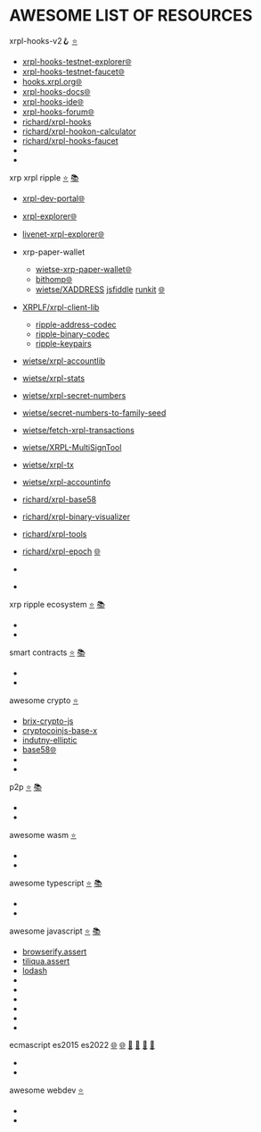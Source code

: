 
# AWESOME LIST OF RESOURCES

xrpl-hooks-v2🪝 [⭐](https://github.com/stars/f1f47a23/lists/xrpl-hooks)<br>

- [xrpl-hooks-testnet-explorer🌐](https://hooks-testnet-v2-explorer.xrpl-labs.com/)
- [xrpl-hooks-testnet-faucet🌐](https://hooks-testnet-v2.xrpl-labs.com/)
- [hooks.xrpl.org🌐](https://hooks.xrpl.org/)
- [xrpl-hooks-docs🌐](https://xrpl-hooks.readme.io/)
- [xrpl-hooks-ide🌐](https://hooks-builder.xrpl.org/develop)
- [xrpl-hooks-forum🌐](https://github.com/XRPLF/Hooks/discussions)
- [richard/xrpl-hooks](https://github.com/RichardAH/xrpl.js)
- [richard/xrpl-hookon-calculator](https://github.com/RichardAH/xrpl-hookon-calculator)
- [richard/xrpl-hooks-faucet](https://github.com/RichardAH/hooks-faucet)
- []()
- []()



xrp xrpl ripple [⭐](https://github.com/stars/f1f47a23/lists/xrpl) [📚](https://github.com/topics/xrpl)<br>

- [xrpl-dev-portal🌐](https://xrpl.org/)
- [xrpl-explorer🌐](https://explorer.xrplf.org/)
- [livenet-xrpl-explorer🌐](https://livenet.xrpl.org/)

- xrp-paper-wallet
  - [wietse-xrp-paper-wallet🌐](https://www.xrpaddress.org/)
  - [bithomp🌐](https://bithomp.github.io/xrp-paper-wallet/)
  - [wietse/XADDRESS](https://github.com/xrp-community/xrpl-tagged-address-codec) [jsfiddle](https://jsfiddle.net/WietseWind/05rpvbag/) [runkit](https://runkit.com/wietsewind/5cbf111b51e3ee00127b2b59) [🌐](https://xrpaddress.info/)

- [XRPLF/xrpl-client-lib](https://github.com/XRPLF/xrpl.js)
  - [ripple-address-codec](https://github.com/XRPLF/xrpl.js/tree/main/packages/ripple-address-codec)
  - [ripple-binary-codec](https://github.com/XRPLF/xrpl.js/tree/main/packages/ripple-binary-codec)
  - [ripple-keypairs](https://github.com/XRPLF/xrpl.js/tree/main/packages/ripple-keypairs)
- [wietse/xrpl-accountlib](https://github.com/WietseWind/xrpl-accountlib)
- [wietse/xrpl-stats](https://github.com/WietseWind/xrp-ledgerstats)
- [wietse/xrpl-secret-numbers](https://github.com/WietseWind/xrpl-secret-numbers)
- [wietse/secret-numbers-to-family-seed](https://github.com/WietseWind/secret-numbers-to-family-seed)
- [wietse/fetch-xrpl-transactions](https://github.com/WietseWind/fetch-xrpl-transactions)
- [wietse/XRPL-MultiSignTool](https://github.com/WietseWind/XRPL-MultiSignTool)
- [wietse/xrpl-tx](https://github.com/XRPL-Labs/XrplTxData)
- [wietse/xrpl-accountinfo](https://github.com/WietseWind/fetch-xrpl-accounts)

- [richard/xrpl-base58](https://richardah.github.io/xrpl-base58-tool/)
- [richard/xrpl-binary-visualizer](https://richardah.github.io/xrpl-binary-visualizer/)
- [richard/xrpl-tools](https://github.com/RichardAH/xrpl-tools)
- [richard/xrpl-epoch](https://github.com/RichardAH/xrpl-epoch-converter) [🌐](https://richardah.github.io/xrpl-epoch-converter/index.html)

- []()
- []()




xrp ripple ecosystem [⭐](https://github.com/stars/f1f47a23/lists/ripple-xrp-ecosystem) [📚](https://github.com/topics/xrp)<br>

- []()
- []()

smart contracts [⭐](https://github.com/stars/f1f47a23/lists/smart-contracts-dapps) [📚](https://github.com/topics/ethereum)<br>

- []()
- []()

awesome crypto [⭐](https://github.com/stars/f1f47a23/lists/awesome-crypto)<br>

- [brix-crypto-js](https://github.com/brix/crypto-js)
- [cryptocoinjs-base-x](https://github.com/cryptocoinjs/base-x)
- [indutny-elliptic](https://github.com/indutny/elliptic)
- [base58🌐](https://incoherency.co.uk/base58/)
- []()
- []()


p2p [⭐](https://github.com/stars/f1f47a23/lists/p2p-holochain) [📚](https://github.com/topics/p2p)<br>

- []()
- []()

awesome wasm [⭐](https://github.com/stars/f1f47a23/lists/awesome-wasm)<br>

- []()
- []()

awesome typescript [⭐](https://github.com/stars/f1f47a23/lists/awesome-typescript) [📚](https://github.com/topics/typescript)<br>

- []()
- []()

awesome javascript [⭐](https://github.com/stars/f1f47a23/lists/awesome-javascript) [📚](https://github.com/topics/javascript)<br>

- [browserify.assert](https://github.com/browserify/commonjs-assert)
- [tiliqua.assert](https://github.com/Tiliqua/assert-js)
- [lodash](https://github.com/lodash/lodash)
- []()
- []()
- []()
- []()
- []()
- []()



ecmascript es2015 es2022 [🌐](https://yagmurcetintas.com/journal/whats-new-in-es2022) [🌐](https://dev.to/jasmin/whats-new-in-es2022-1de6) 
 [🧰](https://deliciousinsights.github.io/confoo-es2022/#/mainTitle) [🧰](https://github.com/sudheerj/ECMAScript-features) [🧰](https://github.com/tc39/proposals) [🧰](https://github.com/daumann/ECMAScript-new-features-list)<br>

- []()
- []()

awesome webdev [⭐](https://github.com/stars/f1f47a23/lists/awesome-webdev)<br>

- []()
- []()

<br><br>


